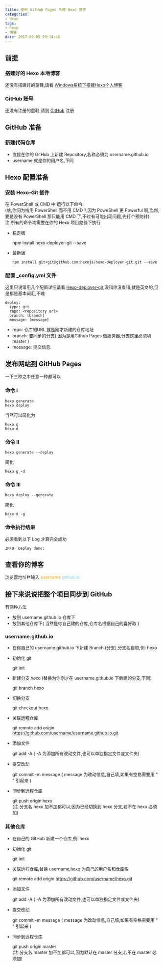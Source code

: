 ```yaml
---
title: 使用 GitHub Pages 托管 Hexo 博客
categories: 
- Hexo
tags:
- hexo
- 博客
date: 2017-09-05 23:14:48
---
```

## 前提
### 搭建好的 Hexo 本地博客
还没有搭建好的童鞋,请看 [Windows系统下搭建Hexo个人博客](/posts/Windows系统下搭建Hexo个人博客/)
### GitHub 账号
还没有注册的童鞋,请到 [GitHub](https://github.com/) 注册

## GitHub 准备
### 新建代码仓库
* 直接在你的 GitHub 上新建 Repository,名称必须为 username.github.io
* username 就是你的用户名,下同 

## Hexo 配置准备
### 安装 Hexo-Git 插件
在 PowerShell 或 CMD 中,运行以下命令: <br>
(啥,你问为啥用 PowerShell 而不用 CMD ?,因为 PoweShell 更 Powerful 啊,当然,要是没有 PowerShell 那只能用 CMD 了,不过有可能出现问题,先打个预防针)<br>
注:所有的命令均需要在你的 Hexo 项目路径下执行
* 稳定版

	npm install hexo-deployer-git --save 

* 最新版

	`npm install git+git@github.com:hexojs/hexo-deployer-git.git --save`

### 配置 _config.yml 文件
这里只说常用几个配置详细请看 [Hexo-deployer-git](https://github.com/hexojs/hexo-deployer-git),没错你没看错,就是英文的,但是都是基本词汇,不难

	deploy:
	  type: git
	  repo: <repository url>
	  branch: [branch]
	  message: [message]

* repo: 仓库的URL,就是刚才新建的仓库地址<br>
* branch: 要同步的分支( 因为是用Github Pages 做服务器,分支这里必须填 master )<br>
* message: 提交信息.

## 发布网站到 GitHub Pages
一下三种之中任意一种都可以
### 命令 I

	hexo generate
	hexo deploy

当然可以简化为

	hexo g
	hexo d

### 命令 II

	hexo generate --deploy
简化

	hexo g -d

### 命令 III

	hexo deploy --generate

简化

	hexo d -g

### 命令执行结果
必须看到以下 Log 才算完全成功

	INFO  Deploy done:

## 查看你的博客
浏览器地址栏输入 <font color=orange>username</font><font color=skyblue>.github.io</font> 
## 接下来说说把整个项目同步到 GitHub
有两种方法
* 放到 username.github.io 仓库下
* 放到其他仓库下( 当然是你自己建的仓库,仓库名根据自己的喜好取 )

### username.github.io
* 在你自己的 username.github.io 下新建 Branch (分支),分支名自取,例: hexo
* 初始化 git

	git init

* 新建分支 hexo (替换为你刚才在 username.github.io 下新建的分支,下同)

	git branch hexo

* 切换分支

	git checkout hexo

* 关联远程仓库

	git remote add origin https://github.com/username/username.github.io.git

* 添加文件

	git add -A
	( -A 为添加所有改动文件,也可以单独指定文件或文件夹)

* 提交改动

	git commit -m message
	( message 为改动信息,自己填,如果有空格需要用 " " 引起来 )

* 同步到远程仓库

	git push origin hexo  
	(注:分支名 hexo 加不加都可以,因为已经切换到 hexo 分支,若不在 hexo 必须加)

### 其他仓库
* 在自己的 GitHub 新建一个仓库,例: hexo
* 初始化 git

	git init

* 关联远程仓库,替换 username,hexo 为自己的用户名和仓库名

	git remote add origin https://github.com/username/hexo.git

* 添加文件

	git add -A
	( -A 为添加所有改动文件,也可以单独指定文件或文件夹)

* 提交改动

	git commit -m message
	( message 为改动信息,自己填,如果有空格需要用 " " 引起来 )

* 同步到远程仓库

	git push origin master  
	(注:分支名 master 加不加都可以,因为默认在 master 分支,若不在 master 必须加)